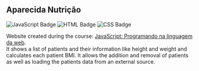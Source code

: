 ## Aparecida Nutrição

![JavaScript Badge](https://img.shields.io/badge/-JavaScript-F7DF1E?style=flat-square&logo=JavaScript&logoColor=white)
![HTML Badge](https://img.shields.io/badge/-HTML5-E34F26?style=flat-square&logo=html5&logoColor=white)
![CSS Badge](https://img.shields.io/badge/-CSS-1572B6?style=flat-square&logo=css3&logoColor=white)

Website created during the course: <a href="https://cursos.alura.com.br/course/javascript-programando-na-linguagem-web" tagret="blank_">JavaScript: Programando na linguagem da web</a>.<br>
It shows a list of patients and their information like height and weight and calculates each patient BMI. It allows the addition and removal of patients as well as loading the patients data from an external source.
